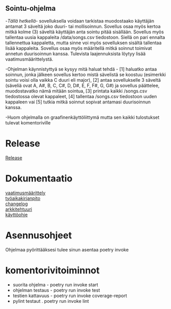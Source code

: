## Sointu-ohjelma


-*Tällä hetkellä*- sovelluksella voidaan tarkistaa muodostaako käyttäjän antamat 3 säveltä joko duuri- tai mollisoinnun. Sovellus osaa myös kertoa mitkä kolme (3) säveltä käyttäjän anta sointu pitää sisällään. Sovellus myös tallentaa uusia kappaleita /data/songs.csv tiedostoon. Siellä on pari ennalta tallennettua kappaletta, mutta sinne voi myös sovelluksen sisältä tallentaa lisää kappaleita. Sovellus osaa myös määritellä mitkä soinnut toimivat annetun duurisoinnun kanssa. Tulevista laajennuksista löytyy lisää vaatimusmäärittelystä.

-Ohjelman käynnistyttyä se kysyy mitä haluat tehdä - [1] haluatko antaa soinnun, jonka jälkeen sovellus kertoo mistä sävelistä se koostuu (esimerkki sointu voisi olla vaikka C duuri eli major), [2] antaa sovellukselle 3 säveltä (säveliä ovat A, A#, B, C, C#, D, D#, E, F, F#, G, G#) ja sovellus päättelee, muodostavatko nämä mitään sointua, [3] printata kaikki /songs.csv tiedostossa olevat kappaleet, [4] tallentaa /songs.csv tiedostoon uuden kappaleen vai [5] tutkia mitkä soinnut sopivat antamasi duurisoinnun kanssa.

-Huom ohjelmalla on graafinenkäyttöliittymä mutta sen kaikki tulostukset tulevat komentoriville

# Release

[Release](https://github.com/Aaltonenn/ot-harjoitustyo/releases/tag/viikko6)


# Dokumentaatio

[vaatimusmäärittely](https://github.com/Aaltonenn/ot-harjoitustyo/blob/master/dokumentaatio/vaatimusmaarittely.md)
\
[työaikakirjanpito](https://github.com/Aaltonenn/ot-harjoitustyo/blob/master/dokumentaatio/tuntikirjanpito.md)
\
[changelog](https://github.com/Aaltonenn/ot-harjoitustyo/blob/master/dokumentaatio/changelog.md)
\
[arkkitehtuuri](https://github.com/Aaltonenn/ot-harjoitustyo/blob/master/dokumentaatio/arkkitehtuuri.md)
\
[käyttöohje](https://github.com/Aaltonenn/ot-harjoitustyo/blob/master/dokumentaatio/kayttoohje.md)

# Asennusohjeet

Ohjelmaa pyörittääksesi tulee sinun asentaa poetry invoke


# komentorivitoiminnot
- suorita ohjelma - poetry run invoke start
- ohjelman testaus - poetry run invoke test
- testien kattavuus - poetry run invoke coverage-report
- pylint testaut . poetry run invoke lint
